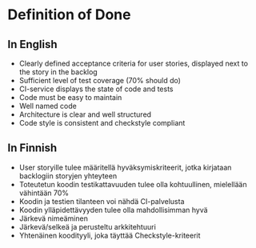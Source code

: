# Definition of Done

## In English

- Clearly defined acceptance criteria for user stories, displayed next to the story in the backlog
- Sufficient level of test coverage (70% should do)
- CI-service displays the state of code and tests
- Code must be easy to maintain
- Well named code
- Architecture is clear and well structured
- Code style is consistent and checkstyle compliant

## In Finnish

- User storyille tulee määritellä hyväksymiskriteerit, jotka kirjataan backlogiin storyjen yhteyteen	
- Toteutetun koodin testikattavuuden tulee olla kohtuullinen, mielellään vähintään 70%	
- Koodin ja testien tilanteen voi nähdä CI-palvelusta	
- Koodin ylläpidettävyyden tulee olla mahdollisimman hyvä	
- Järkevä nimeäminen	
- Järkevä/selkeä ja perusteltu arkkitehtuuri	
- Yhtenäinen koodityyli, joka täyttää Checkstyle-kriteerit	